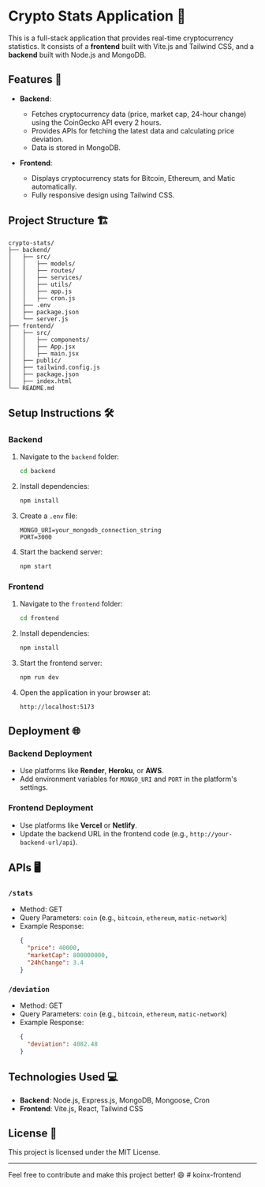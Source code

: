 
# Crypto Stats Application 🌟

This is a full-stack application that provides real-time cryptocurrency statistics. It consists of a **frontend** built with Vite.js and Tailwind CSS, and a **backend** built with Node.js and MongoDB.

## Features 🚀

- **Backend**:
  - Fetches cryptocurrency data (price, market cap, 24-hour change) using the CoinGecko API every 2 hours.
  - Provides APIs for fetching the latest data and calculating price deviation.
  - Data is stored in MongoDB.

- **Frontend**:
  - Displays cryptocurrency stats for Bitcoin, Ethereum, and Matic automatically.
  - Fully responsive design using Tailwind CSS.

## Project Structure 🏗️

```
crypto-stats/
├── backend/
│   ├── src/
│   │   ├── models/
│   │   ├── routes/
│   │   ├── services/
│   │   ├── utils/
│   │   ├── app.js
│   │   ├── cron.js
│   ├── .env
│   ├── package.json
│   └── server.js
├── frontend/
│   ├── src/
│   │   ├── components/
│   │   ├── App.jsx
│   │   ├── main.jsx
│   ├── public/
│   ├── tailwind.config.js
│   ├── package.json
│   ├── index.html
└── README.md
```

## Setup Instructions 🛠️

### Backend

1. Navigate to the `backend` folder:
   ```bash
   cd backend
   ```

2. Install dependencies:
   ```bash
   npm install
   ```

3. Create a `.env` file:
   ```
   MONGO_URI=your_mongodb_connection_string
   PORT=3000
   ```

4. Start the backend server:
   ```bash
   npm start
   ```

### Frontend

1. Navigate to the `frontend` folder:
   ```bash
   cd frontend
   ```

2. Install dependencies:
   ```bash
   npm install
   ```

3. Start the frontend server:
   ```bash
   npm run dev
   ```

4. Open the application in your browser at:
   ```
   http://localhost:5173
   ```

## Deployment 🌐

### Backend Deployment
- Use platforms like **Render**, **Heroku**, or **AWS**.
- Add environment variables for `MONGO_URI` and `PORT` in the platform's settings.

### Frontend Deployment
- Use platforms like **Vercel** or **Netlify**.
- Update the backend URL in the frontend code (e.g., `http://your-backend-url/api`).

## APIs 🖥️

### `/stats`
- Method: GET
- Query Parameters: `coin` (e.g., `bitcoin`, `ethereum`, `matic-network`)
- Example Response:
  ```json
  {
    "price": 40000,
    "marketCap": 800000000,
    "24hChange": 3.4
  }
  ```

### `/deviation`
- Method: GET
- Query Parameters: `coin` (e.g., `bitcoin`, `ethereum`, `matic-network`)
- Example Response:
  ```json
  {
    "deviation": 4082.48
  }
  ```

## Technologies Used 💻

- **Backend**: Node.js, Express.js, MongoDB, Mongoose, Cron
- **Frontend**: Vite.js, React, Tailwind CSS

## License 📄

This project is licensed under the MIT License.

---

Feel free to contribute and make this project better! 😄
#   k o i n x - f r o n t e n d  
 